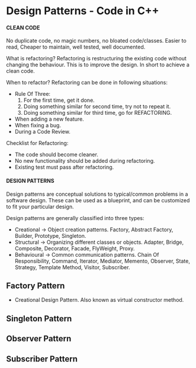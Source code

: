 # Design Patterns - Code in C++

#### CLEAN CODE
No duplicate code, no magic numbers, no bloated code/classes.
Easier to read, Cheaper to maintain, well tested, well documented.

What is refactoring?
Refactoring is restructuring the existing code without changing the behaviour. This is to improve
the design. In short to achieve a clean code.

When to refactor?
Refactoring can be done in following situations:
- Rule Of Three:
    1. For the first time, get it done.
    2. Doing something similar for second time, try not to repeat it.
    3. Doing something similar for third time, go for REFACTORING.
- When adding a new feature.
- When fixing a bug.
- During a Code Review.

Checklist for Refactoring:
- The code should become cleaner.
- No new functionality should be added during refactoring.
- Existing test must pass after refactoring.

#### DESIGN PATTERNS
Design patterns are conceptual solutions to typical/common problems in a software design. These can
be used as a blueprint, and can be customized to fit your particular design.

Design patterns are generally classified into three types:
- Creational -> Object creation patterns. Factory, Abstract Factory, Builder, Prototype, Singleton.
- Structural -> Organizing different classes or objects. Adapter, Bridge, Composite, Decorator,
  Facade, FlyWeight, Proxy.
- Behavioural -> Common communication patterns. Chain Of Responsibility, Command, Iterator, Mediator,
  Memento, Observer, State, Strategy, Template Method, Visitor, Subscriber.

## Factory Pattern
- Creational Design Pattern. Also known as virtual constructor method.

## Singleton Pattern
## Observer Pattern
## Subscriber Pattern
